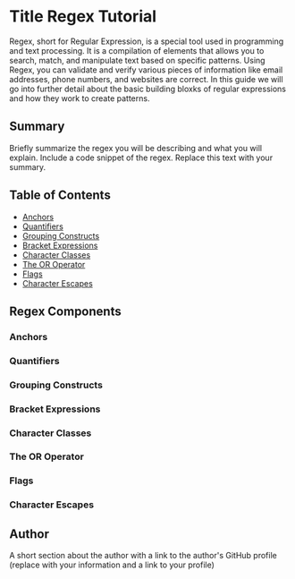 # Title Regex Tutorial

Regex, short for Regular Expression, is a special tool used in programming and text processing. It is a compilation of elements that allows you to search, match, and manipulate text based on specific patterns. Using Regex, you can validate and verify various pieces of information like email addresses, phone numbers, and websites are correct. In this guide we will go into further detail about the basic building bloxks of regular expressions and how they work to create patterns.

## Summary

Briefly summarize the regex you will be describing and what you will explain. Include a code snippet of the regex. Replace this text with your summary.

## Table of Contents

- [Anchors](#anchors)
- [Quantifiers](#quantifiers)
- [Grouping Constructs](#grouping-constructs)
- [Bracket Expressions](#bracket-expressions)
- [Character Classes](#character-classes)
- [The OR Operator](#the-or-operator)
- [Flags](#flags)
- [Character Escapes](#character-escapes)

## Regex Components

### Anchors

### Quantifiers

### Grouping Constructs

### Bracket Expressions

### Character Classes

### The OR Operator

### Flags

### Character Escapes

## Author

A short section about the author with a link to the author's GitHub profile (replace with your information and a link to your profile)
